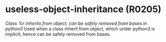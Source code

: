 # useless-object-inheritance (R0205)

*Class %r inherits from object, can be safely removed from bases in
python3* Used when a class inherit from object, which under python3 is
implicit, hence can be safely removed from bases.
